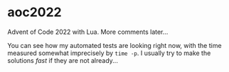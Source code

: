 # aoc2022

Advent of Code 2022 with Lua. More comments later...

You can see how my automated tests are looking right now, with the time measured somewhat imprecisely by `time -p`. I usually try to make the solutions _fast_ if they are not already...

